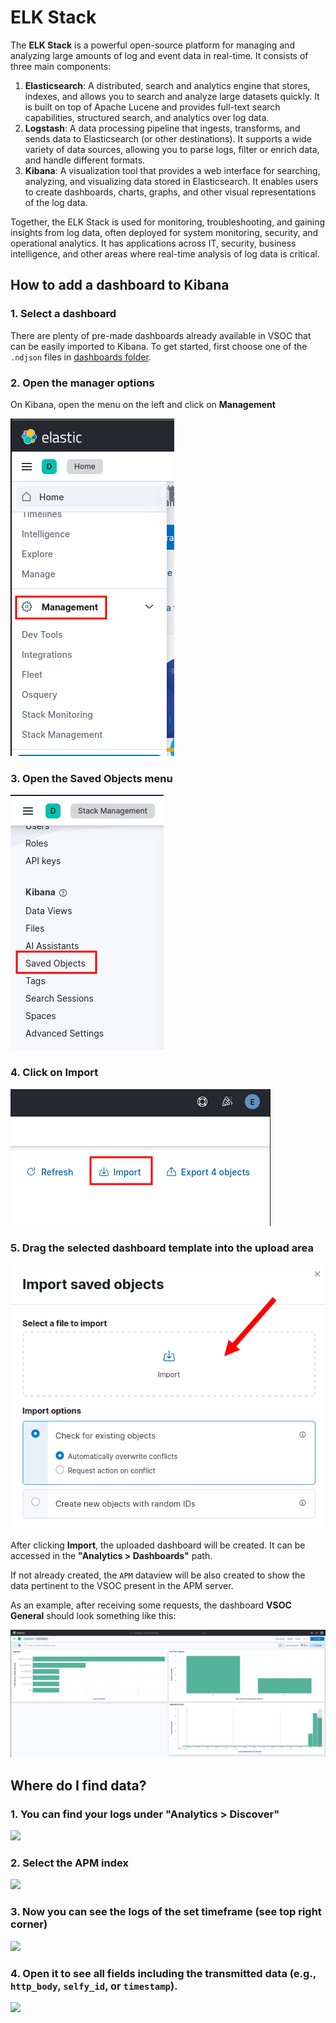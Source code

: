 # ELK Stack

The **ELK Stack** is a powerful open-source platform for managing and analyzing large amounts of log and event data in real-time. It consists of three main components:

1. **Elasticsearch**: A distributed, search and analytics engine that stores, indexes, and allows you to search and analyze large datasets quickly. It is built on top of Apache Lucene and provides full-text search capabilities, structured search, and analytics over log data.
2. **Logstash**: A data processing pipeline that ingests, transforms, and sends data to Elasticsearch (or other destinations). It supports a wide variety of data sources, allowing you to parse logs, filter or enrich data, and handle different formats.
3. **Kibana**: A visualization tool that provides a web interface for searching, analyzing, and visualizing data stored in Elasticsearch. It enables users to create dashboards, charts, graphs, and other visual representations of the log data.

Together, the ELK Stack is used for monitoring, troubleshooting, and gaining insights from log data, often deployed for system monitoring, security, and operational analytics. It has applications across IT, security, business intelligence, and other areas where real-time analysis of log data is critical. 

## How to add a dashboard to Kibana

### 1. Select a dashboard 

There are plenty of pre-made dashboards already available in VSOC that can be easily imported to Kibana. To get started, first choose one of the `.ndjson` files in [dashboards folder](/elk/dashboards).

### 2. Open the manager options

On Kibana, open the menu on the left and click on **Management** 

![](./figures/dashboards_1.png)

### 3. Open the **Saved Objects** menu

![](./figures/dashboards_2.png)

### 4. Click on **Import**

![](./figures/dashboards_3.png)

### 5. Drag the selected dashboard template into the upload area

![](./figures/dashboards_4.png)

After clicking **Import**, the uploaded dashboard will be created. It can be accessed in the **"Analytics > Dashboards"** path. 

If not already created, the `APM` dataview will be also created to show the data pertinent to the VSOC present in the APM server.

As an example, after receiving some requests, the dashboard **VSOC General** should look something like this:

![](./figures/dashboards_5.png)

## Where do I find data?

### 1. You can find your logs under "Analytics > Discover"

![](./figures/elk1.png)

### 2. Select the APM index

![](./figures/elk2.png)

### 3. Now you can see the logs of the set timeframe (see top right corner)

![](./figures/elk3.png)

### 4. Open it to see all fields including the transmitted data (e.g., `http_body`, `selfy_id`, or `timestamp`).

![](./figures/elk4.png)
